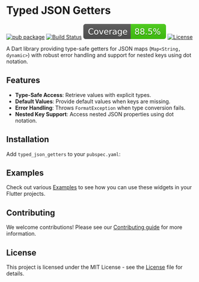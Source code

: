 # Typed JSON Getters

[![pub package](https://img.shields.io/pub/v/typed_json_getters.svg)](https://pub.dev/packages/typed_json_getters)
[![Build Status](https://img.shields.io/github/actions/workflow/status/frenkydema/typed_json_getters/dart.yml)](https://github.com/FrenkyDema/typed_json_getters/actions/workflows/dart.yml)
[![Coverage Status](https://github.com/FrenkyDema/typed_json_getters/raw/gh-pages/coverage-badge.svg)](https://frenkydema.github.io/typed_json_getters/)
[![License](https://img.shields.io/badge/license-MIT-blue.svg)](https://opensource.org/licenses/MIT)

A Dart library providing type-safe getters for JSON maps (`Map<String, dynamic>`) with robust error handling and support for nested keys using dot notation.

## Features

- **Type-Safe Access**: Retrieve values with explicit types.
- **Default Values**: Provide default values when keys are missing.
- **Error Handling**: Throws `FormatException` when type conversion fails.
- **Nested Key Support**: Access nested JSON properties using dot notation.

## Installation

Add `typed_json_getters` to your `pubspec.yaml`:

## Examples

Check out various [Examples](https://github.com/FrenkyDema/typed_json_getters/blob/main/example/main.dart) to see how you can use these widgets in your Flutter projects.

## Contributing

We welcome contributions! Please see our [Contributing guide](https://github.com/FrenkyDema/risto_widgets/blob/main/.github/CONTRIBUTING.md) for more information.

## License

This project is licensed under the MIT License - see the [License](https://github.com/FrenkyDema/risto_widgets/blob/main/LICENSE) file for details.